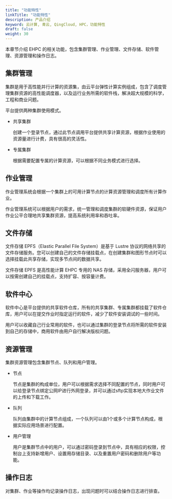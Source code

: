 ```yaml
---
title: "功能特性"
linkTitle: "功能特性"
description: 产品介绍
keyword: 云计算, 青云, QingCloud, HPC，功能特性
draft: false
weight: 30
---
```


本章节介绍 EHPC 的相关功能，包含集群管理、作业管理、文件存储、软件管理、资源管理和操作日志。

## 集群管理

集群是用于高性能并行计算的资源集，由云平台弹性计算实例组成，包含了调度管理集群资源的高性能调度器，以及运行业务所需的软件栈，解决超大规模的科学，工程和商业问题。

平台提供两种集群使用模式。

- 共享集群

  创建一个登录节点，通过此节点调用平台提供共享计算资源，根据作业使用的资源量进行计费，具有很高的灵活性。

- 专属集群

  根据需要配置专属的计算资源，可以根据不同业务模式进行选择。

## 作业管理

作业管理系统会根据一个集群上的可用计算节点的计算资源管理和调度所有计算作业。

作业管理系统可以根据用户的需求，统一管理和调度集群的软硬件资源，保证用户作业公平合理地共享集群资源，提高系统利用率和吞吐率。

## 文件存储

文件存储 EPFS（Elastic Parallel File System）是基于 Lustre 协议的网络共享的文件存储服务。您可以创建自己的文件存储挂载点，在创建集群和图形节点时可以选择挂载此共享存储，实现多节点间的数据共享。

文件存储 EPFS 是高性能计算 EHPC 专用的 NAS 存储，采用全闪服务器，用户可以按需创建自己的挂载点，支持扩容、按容量计费。

## 软件中心

软件中心是平台提供的共享软件仓库，所有的共享集群、专属集群都挂载了软件仓库，用户可以在提交作业时指定运行的软件，减少了软件安装调试的一些时间。

用户可以收藏自己行业常用的软件，也可以通过集群的登录节点将所需的软件安装到自己的存储中，商用软件由用户自行解决版权问题。

## 资源管理

集群资源管理包含集群节点、队列和用户管理。

- 节点

  节点是集群的构成单位，用户可以根据需求选择不同配置的节点，同时用户可以给登录节点绑定公网IP进行外网登录，并可以通过sftp实现本地大作业文件的上传和下载工作。

- 队列

  队列由集群中的计算节点组成，一个队列可以由1个或多个计算节点构成，根据实际应用场景进行配置。

- 用户管理

  用户是集群节点中的用户，可以通过密码登录到节点中，具有相应的权限，控制台上支持新增用户、设置用存储目录、以及重置用户密码和删除用户等功能。

## 操作日志

对集群、作业等操作均记录操作日志，出现问题时可以结合操作日志进行排查。



